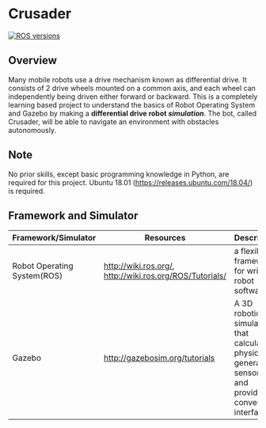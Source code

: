 # Crusader
[![ROS versions](https://img.shields.io/badge/ROS%20versions-Melodic-brightgreen)](https://wiki.ros.org)
## Overview
Many mobile robots use a drive mechanism known as differential drive. It consists of 2 drive wheels mounted on a common axis, and each wheel can independently being driven either forward or backward. 
This is a completely learning based project to understand the basics of Robot Operating System and Gazebo by making a **differential drive robot *simulation***. The bot, called Crusader, will be able to navigate an environment with obstacles autonomously. 

## Note
No prior skills, except basic programming knowledge in Python, are required for this project. Ubuntu 18.01 (https://releases.ubuntu.com/18.04/) is required.

## Framework and Simulator
Framework/Simulator| Resources | Description
------------ | ------------- | -------------
Robot Operating System(ROS) | http://wiki.ros.org/,  http://wiki.ros.org/ROS/Tutorials/ | a flexible framework for writing robot software
Gazebo | http://gazebosim.org/tutorials | A 3D robotics simulator that calculates physics, generates sensor data and provides convenient interfaces.

